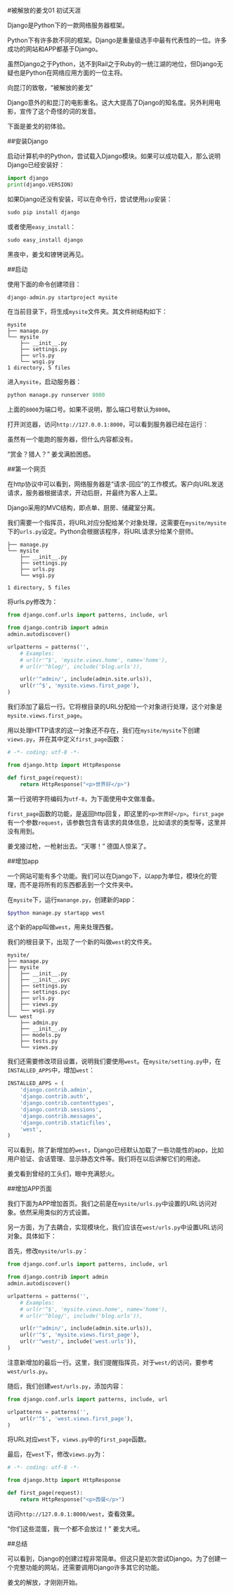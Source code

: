 #被解放的姜戈01 初试天涯

Django是Python下的一款网络服务器框架。

Python下有许多款不同的框架。Django是重量级选手中最有代表性的一位。许多成功的网站和APP都基于Django。

虽然Django之于Python，达不到Rail之于Ruby的一统江湖的地位，但Django无疑也是Python在网络应用方面的一位主将。

向昆汀的致敬，“被解放的姜戈”

Django意外的和昆汀的电影重名。这大大提高了Django的知名度。另外利用电影，宣传了这个奇怪的词的发音。

下面是姜戈的初体验。 

##安装Django

启动计算机中的Python，尝试载入Django模块。如果可以成功载入，那么说明Django已经安装好：

```python
import django
print(django.VERSION)
```

如果Django还没有安装，可以在命令行，尝试使用`pip`安装：

```python
sudo pip install django
```

或者使用`easy_install`：

```python
sudo easy_install django
``` 

黑夜中，姜戈和镣铐说再见。

##启动

使用下面的命令创建项目：

```python
django-admin.py startproject mysite
``` 

在当前目录下，将生成`mysite`文件夹。其文件树结构如下：

```quote
mysite
├── manage.py
└── mysite
    ├── __init__.py
    ├── settings.py
    ├── urls.py
    └── wsgi.py
1 directory, 5 files
```

进入`mysite`，启动服务器：

```python
python manage.py runserver 8000
```

上面的`8000`为端口号。如果不说明，那么端口号默认为`8000`。

打开浏览器，访问`http://127.0.0.1:8000`，可以看到服务器已经在运行：

虽然有一个能跑的服务器，但什么内容都没有。

“赏金？猎人？” 姜戈满脸困惑。

##第一个网页

在http协议中可以看到，网络服务器是“请求-回应”的工作模式。客户向URL发送请求，服务器根据请求，开动后厨，并最终为客人上菜。

Django采用的MVC结构，即点单、厨房、储藏室分离。

我们需要一个指挥员，将URL对应分配给某个对象处理，这需要在`mysite/mysite`下的`urls.py`设定。Python会根据该程序，将URL请求分给某个厨师。

```quote
├── manage.py
└── mysite
    ├── __init__.py
    ├── settings.py
    ├── urls.py
    └── wsgi.py

1 directory, 5 files
```

将urls.py修改为：

```python
from django.conf.urls import patterns, include, url

from django.contrib import admin
admin.autodiscover()

urlpatterns = patterns('',
    # Examples:
    # url(r'^$', 'mysite.views.home', name='home'),
    # url(r'^blog/', include('blog.urls')),

    url(r'^admin/', include(admin.site.urls)),
    url(r'^$', 'mysite.views.first_page'),
)
```

我们添加了最后一行。它将根目录的URL分配给一个对象进行处理，这个对象是`mysite.views.first_page`。

用以处理HTTP请求的这一对象还不存在，我们在`mysite/mysite`下创建`views.py`，并在其中定义`first_page`函数：

```python
# -*- coding: utf-8 -*-

from django.http import HttpResponse

def first_page(request):
    return HttpResponse("<p>世界好</p>")
```    

第一行说明字符编码为`utf-8`，为下面使用中文做准备。

`first_page`函数的功能，是返回http回复，即这里的`<p>世界好</p>`。`first_page`有一个参数`request`，该参数包含有请求的具体信息，比如请求的类型等，这里并没有用到。

姜戈接过枪，一枪射出去。“天哪！” 德国人惊呆了。 

##增加app

一个网站可能有多个功能。我们可以在Django下，以app为单位，模块化的管理，而不是将所有的东西都丢到一个文件夹中。

在`mysite`下，运行`manange.py`，创建新的app：

```bash
$python manage.py startapp west
```

这个新的app叫做`west`，用来处理西餐。

我们的根目录下，出现了一个新的叫做`west`的文件夹。

```quote
mysite/
├── manage.py
├── mysite
│   ├── __init__.py
│   ├── __init__.pyc
│   ├── settings.py
│   ├── settings.pyc
│   ├── urls.py
│   ├── views.py
│   └── wsgi.py
└── west
    ├── admin.py
    ├── __init__.py
    ├── models.py
    ├── tests.py
    └── views.py
``` 

我们还需要修改项目设置，说明我们要使用`west`。在`mysite/setting.py`中，在`INSTALLED_APPS`中，增加`west`：

```python
INSTALLED_APPS = (
    'django.contrib.admin',
    'django.contrib.auth',
    'django.contrib.contenttypes',
    'django.contrib.sessions',
    'django.contrib.messages',
    'django.contrib.staticfiles',
    'west',
)
```

可以看到，除了新增加的`west`，Django已经默认加载了一些功能性的app，比如用户验证、会话管理、显示静态文件等。我们将在以后讲解它们的用途。

姜戈看到曾经的工头们，眼中充满怒火。

##增加APP页面

我们下面为APP增加首页。我们之前是在`mysite/urls.py`中设置的URL访问对象。依然采用类似的方式设置。

另一方面，为了去耦合，实现模块化，我们应该在`west/urls.py`中设置URL访问对象。具体如下：

首先，修改`mysite/urls.py`：

```python
from django.conf.urls import patterns, include, url

from django.contrib import admin
admin.autodiscover()

urlpatterns = patterns('',
    # Examples:
    # url(r'^$', 'mysite.views.home', name='home'),
    # url(r'^blog/', include('blog.urls')),

    url(r'^admin/', include(admin.site.urls)),
    url(r'^$', 'mysite.views.first_page'),
    url(r'^west/', include('west.urls')),
)
```

注意新增加的最后一行。这里，我们提醒指挥员，对于`west/`的访问，要参考`west/urls.py`。

随后，我们创建`west/urls.py`，添加内容：

```python
from django.conf.urls import patterns, include, url

urlpatterns = patterns('',
    url(r'^$', 'west.views.first_page'),
)
```

将URL对应`west`下，`views.py`中的`first_page`函数。

最后，在`west`下，修改`views.py`为：

```python
# -*- coding: utf-8 -*-

from django.http import HttpResponse

def first_page(request):
    return HttpResponse("<p>西餐</p>")
```

访问`http://127.0.0.1:8000/west`，查看效果。

“你们这些混蛋，我一个都不会放过！” 姜戈大吼。

##总结

可以看到，Django的创建过程非常简单。但这只是初次尝试Django。为了创建一个完整功能的网站，还需要调用Django许多其它的功能。

姜戈的解放，才刚刚开始。